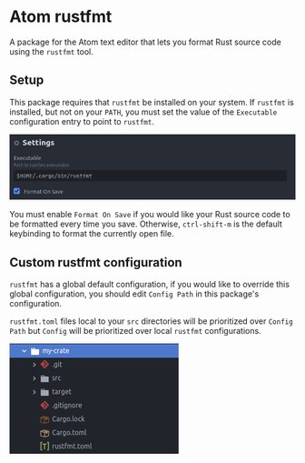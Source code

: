 # Atom rustfmt

A package for the Atom text editor that lets you format Rust source code using the `rustfmt` tool.

## Setup

This package requires that `rustfmt` be installed on your system. If `rustfmt` is installed, but not on your `PATH`, you
must set the value of the `Executable` configuration entry to point to `rustfmt`.

![atom-rust-format-1](https://raw.githubusercontent.com/windy1/atom-rust-format/96803d5c9e4a14bdd10eec20cf0608da9be38258/images/atom-rust-format-1.png)

You must enable `Format On Save` if you would like your Rust source code to be formatted every time you save. Otherwise,
`ctrl-shift-m` is the default keybinding to format the currently open file.

## Custom rustfmt configuration

`rustfmt` has a global default configuration, if you would like to override this global configuration, you should edit
`Config Path` in this package's configuration.

`rustfmt.toml` files local to your `src` directories will be prioritized over `Config Path` but `Config` will be
prioritized over local `rustfmt` configurations.

![atom-rust-format-2](https://raw.githubusercontent.com/windy1/atom-rust-format/96803d5c9e4a14bdd10eec20cf0608da9be38258/images/atom-rust-format-2.png)
